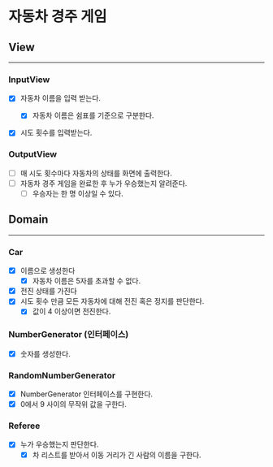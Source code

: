 # 자동차 경주 게임
## View

---
### InputView
- [x] 자동차 이름을 입력 받는다.
  - [x] 자동차 이름은 쉼표를 기준으로 구분한다.
- [x] 시도 횟수를 입력받는다.


### OutputView
  - [ ] 매 시도 횟수마다 자동차의 상태를 화면에 출력한다.
- [ ] 자동차 경주 게임을 완료한 후 누가 우승했는지 알려준다.
  - [ ] 우승자는 한 명 이상일 수 있다.

## Domain

---
### Car
- [x] 이름으로 생성한다
  - [x] 자동차 이름은 5자를 초과할 수 없다.
- [x] 전진 상태를 가진다
- [x] 시도 횟수 만큼 모든 자동차에 대해 전진 혹은 정지를 판단한다.
  - [x] 값이 4 이상이면 전진한다.

### NumberGenerator (인터페이스)
- [x] 숫자를 생성한다.

### RandomNumberGenerator
- [x] NumberGenerator 인터페이스를 구현한다.
- [x] 0에서 9 사이의 무작위 값을 구한다.

### Referee
- [x] 누가 우승했는지 판단한다.
  - [x] 차 리스트를 받아서 이동 거리가 긴 사람의 이름을 구한다.
